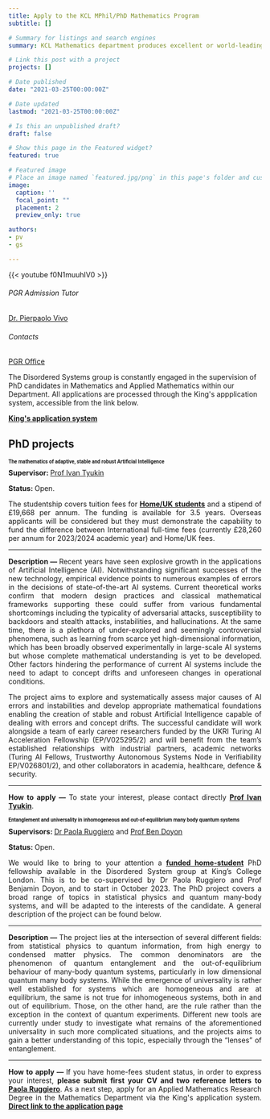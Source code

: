 ```yaml
---
title: Apply to the KCL MPhil/PhD Mathematics Program
subtitle: []

# Summary for listings and search engines
summary: KCL Mathematics department produces excellent or world-leading research in terms of originality, significance and rigour. Join KCL for your postgraduate studies!

# Link this post with a project
projects: []

# Date published
date: "2021-03-25T00:00:00Z"

# Date updated
lastmod: "2021-03-25T00:00:00Z"

# Is this an unpublished draft?
draft: false

# Show this page in the Featured widget?
featured: true

# Featured image
# Place an image named `featured.jpg/png` in this page's folder and customize its options here.
image:
  caption: ''
  focal_point: ""
  placement: 2
  preview_only: true

authors:
- pv
- gs

---
```


{{< youtube f0N1muuhIV0 >}}
&nbsp;


<div class="row">
  <div class="col-sm-7">
      <div class="card-body">
        <h6 class="card-title">PGR Admission Tutor</h6>
        <a href="mailto:pierpaolo.vivo@kcl.ac.uk" class="card-text"> Dr. Pierpaolo Vivo</a>
      </div>
  </div>
  <div class="col-sm-5">
      <div class="card-body">
        <h6 class="card-title">Contacts</h6>
        <a href="mailto:pgr-mathematics@kcl.ac.uk" class="card-text"> <i class="fas fa-envelope"></i> PGR Office</a>
      </div>
  </div>
</div>

The Disordered Systems group is constantly engaged in the supervision of PhD candidates in Mathematics and Applied Mathematics within our Department. All applications are processed through the King's appplication system, accessible from the link below.

<a href="https://www.kcl.ac.uk/study-legacy/postgraduate/research-courses/applied-mathematics-research-mphil-phd" class="btn btn-primary btn-lg btn-block active" role="button" aria-pressed="true">**King's application system**</a>

## PhD projects

<div class="alert alert-info" id="#ivan">
<a name="ivan"></a>
  <i class="fa-solid fa-diagram-project"></i>
  <h2 style="font-size:10;font-family:roboto"> The mathematics of adaptive, stable and robust Artificial Intelligence</h2>
 <div style="text-align: justify">
 <strong> Supervisor: </strong>
 <a href="mailto:ivan.tyukin@kcl.ac.uk" class="card-text"> <i class="fas fa-envelope"></i> Prof Ivan Tyukin</a>
 
<strong> Status: </strong> Open.

The studentship covers tuition fees for [**Home/UK students**](https://www.ukcisa.org.uk/Information--Advice/Fees-and-Money/England-HE-fee-status#layer-6082) and a stipend of £19,668 per annum. The funding is available for 3.5 years. Overseas applicants will be considered but they must demonstrate the capability to fund the difference between International full-time fees (currently £28,260 per annum for 2023/2024 academic year) and Home/UK fees.

  
<hr class="rounded">
<strong> Description &mdash; </strong> Recent years have seen explosive growth in the applications of Artificial Intelligence (AI). Notwithstanding significant successes of the new technology, empirical evidence points to numerous examples of errors in the decisions of state-of-the-art AI systems. Current theoretical works confirm that modern design practices and classical mathematical frameworks supporting these could suffer from various fundamental shortcomings including the typicality of adversarial attacks, susceptibility to backdoors and stealth attacks, instabilities, and hallucinations. At the same time, there is a plethora of under-explored and seemingly controversial phenomena, such as learning from scarce yet high-dimensional information, which has been broadly observed experimentally in large-scale AI systems but whose complete mathematical understanding is yet to be developed. Other factors hindering the performance of current AI systems include the need to adapt to concept drifts and unforeseen changes in operational conditions.

The project aims to explore and systematically assess major causes of AI errors and instabilities and develop appropriate mathematical foundations enabling the creation of stable and robust Artificial Intelligence capable of dealing with errors and concept drifts. The successful candidate will work alongside a team of early career researchers funded by the UKRI Turing AI Acceleration Fellowship (EP/V025295/2) and will benefit from the team’s established relationships with industrial partners, academic networks (Turing AI Fellows, Trustworthy Autonomous Systems Node in Verifiability EP/V026801/2), and other collaborators in academia, healthcare, defence & security.
<hr class="rounded">

<strong> How to apply &mdash; </strong> To state your interest, please contact directly <a href="mailto:ivan.tyukin@kcl.ac.uk" class="card-text"> <i class="fas fa-envelope"></i> **Prof Ivan Tyukin**</a>.
</div>
</div>

<div class="alert alert-info" id="#paola">
<a name="paola"></a>
  <i class="fa-solid fa-diagram-project"></i>
  <h2 style="font-size:10;font-family:roboto"> 
  Entanglement and universality in inhomogeneous and out-of-equilibrium many body quantum systems </h2>
 <div style="text-align: justify">
 <strong> Supervisors: </strong>
 <a href="mailto:paola.ruggiero@kcl.ac.uk" class="card-text"> <i class="fas fa-envelope"></i> Dr Paola Ruggiero</a> and 
 <a href="mailto:benjamin.doyon@kcl.ac.uk" class="card-text"> <i class="fas fa-envelope"></i> Prof Ben Doyon</a>
 
<strong> Status: </strong> Open.
 
We would like to bring to your attention a [**funded home-student**](https://www.ukcisa.org.uk/Information--Advice/Fees-and-Money/England-HE-fee-status#layer-6082) PhD fellowship available in the Disordered System group at King’s College London. This is to be co-supervised by Dr Paola Ruggiero and Prof Benjamin Doyon, and to start in October 2023. The PhD project covers a broad range of topics in statistical physics and quantum many-body systems, and will be adapted to the interests of the candidate. A general description of the project can be found below.

  
<hr class="rounded">
<strong> Description &mdash; </strong> The project lies at the intersection of several different fields: from statistical physics to quantum information, from high energy to condensed matter physics. The common denominators are the phenomenon of quantum entanglement and the out-of-equilibrium behaviour of many-body quantum systems, particularly in low dimensional quantum many body systems. While the emergence of universality is rather well established for systems which are homogeneous and are at equilibrium, the same is not true for inhomogeneous systems, both in and out of equilibrium. Those, on the other hand, are the rule rather than the exception in the context of quantum experiments. Different new tools are currently under study to investigate what remains of the aforementioned universality in such more complicated situations, and the projects aims to gain a better understanding of this topic, especially through the “lenses” of entanglement.
<hr class="rounded">

<strong> How to apply &mdash; </strong> If you have home-fees student status, in order to express your interest, **please submit first your CV and two reference letters to** <a href="mailto:paola.ruggiero@kcl.ac.uk" class="card-text"> <i class="fas fa-envelope"></i> **Paola Ruggiero**</a>. As a next step, apply for an Applied Mathematics Research Degree in the Mathematics Department via the King's application system.
<a href="https://apply.kcl.ac.uk/" class="btn btn-info btn-lg btn-block active" role="button" aria-pressed="true">**Direct link to the application page**</a>
</div>
</div>

